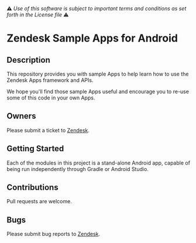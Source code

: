 :warning: *Use of this software is subject to important terms and conditions as set forth in the License file* :warning:

# Zendesk Sample Apps for Android

## Description
This repository provides you with sample Apps to help learn how to use the Zendesk Apps framework and APIs.

We hope you'll find those sample Apps useful and encourage you to re-use some of this code in your own Apps.   
 
## Owners
Please submit a ticket to [Zendesk](https://support.zendesk.com/hc/en-us/articles/4408843597850).
 
## Getting Started
Each of the modules in this project is a stand-alone Android app, capable of being run independently through Gradle or Android Studio. 

## Contributions
Pull requests are welcome.
 
## Bugs
Please submit bug reports to [Zendesk](https://support.zendesk.com/hc/en-us/articles/4408843597850).
 
